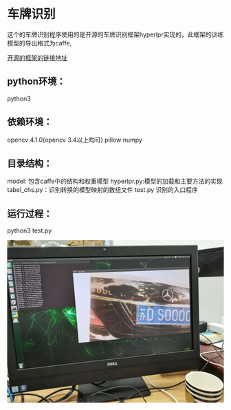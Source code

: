 # 车牌识别
这个的车牌识别程序使用的是开源的车牌识别框架hyperlpr实现的，此框架的训练模型的导出格式为caffe,<p><a href="https://github.com/zeusees/HyperLPR">开源的框架的链接地址</a></p>
## python环境：
python3
## 依赖环境：
opencv 4.1.0(opencv 3.4以上均可)
pillow
numpy
## 目录结构：
model: 包含caffe中的结构和权重模型
hyperlpr.py:模型的加载和主要方法的实现
tabel_chs.py：识别转换的模型映射的数组文件
test.py 识别的入口程序
## 运行过程：
python3 test.py
<p><img src="result.jpg" alt="运行结果" title="" /></p>


